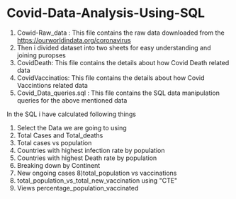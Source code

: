 # Covid-Data-Analysis-Using-SQL

1) Cowid-Raw_data : This file contains the raw data downloaded from the https://ourworldindata.org/coronavirus
2) Then i divided dataset into two sheets for easy understanding and joining puropses
3) CovidDeath: This file contains the details about how Covid Death related data
4) CovidVaccinatios: This file contains the details about how Covid Vaccintions related data
5) Covid_Data_queries.sql : This file contains the SQL data manipulation queries for the above mentioned data

In the SQL i have calculated following things

1) Select the Data we are going to using
2) Total Cases and Total_deaths
3) Total cases vs population
4) Countries with highest infection rate by population
5) Countries with highest Death rate by population
6) Breaking down by Continent
7) New ongoing cases
8)total_population vs vaccinations
9) total_population_vs_total_new_vaccination using "CTE"
10) Views percentage_population_vaccinated
